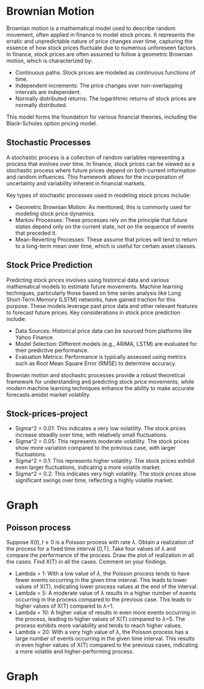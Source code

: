 # Brownian Motion
Brownian motion is a mathematical model used to describe random movement, often applied in finance to model stock prices. 
It represents the erratic and unpredictable nature of price changes over time, capturing the essence of how stock prices fluctuate due to numerous unforeseen factors. 
In finance, stock prices are often assumed to follow a geometric Brownian motion, which is characterized by:
- Continuous paths: Stock prices are modeled as continuous functions of time.
- Independent increments: The price changes over non-overlapping intervals are independent.
- Normally distributed returns: The logarithmic returns of stock prices are normally distributed.

This model forms the foundation for various financial theories, including the Black-Scholes option pricing model.
## Stochastic Processes
A stochastic process is a collection of random variables representing a process that evolves over time. 
In finance, stock prices can be viewed as a stochastic process where future prices depend on both current information and random influences. 
This framework allows for the incorporation of uncertainty and variability inherent in financial markets.

Key types of stochastic processes used in modeling stock prices include:
- Geometric Brownian Motion: As mentioned, this is commonly used for modeling stock price dynamics.
- Markov Processes: These processes rely on the principle that future states depend only on the current state, not on the sequence of events that preceded it.
- Mean-Reverting Processes: These assume that prices will tend to return to a long-term mean over time, which is useful for certain asset classes.
## Stock Price Prediction
Predicting stock prices involves using historical data and various mathematical models to estimate future movements. 
Machine learning techniques, particularly those based on time series analysis like Long Short-Term Memory (LSTM) networks, have gained traction for this purpose. 
These models leverage past price data and other relevant features to forecast future prices.
Key considerations in stock price prediction include:
- Data Sources: Historical price data can be sourced from platforms like Yahoo Finance.
- Model Selection: Different models (e.g., ARIMA, LSTM) are evaluated for their predictive performance.
- Evaluation Metrics: Performance is typically assessed using metrics such as Root Mean Square Error (RMSE) to determine accuracy.

Brownian motion and stochastic processes provide a robust theoretical framework for understanding and predicting stock price movements, while modern machine learning techniques enhance the ability to make accurate forecasts amidst market volatility.

## Stock-prices-project
- Sigma^2 = 0.01: This indicates a very low volatility. 
The stock prices increase steadily over time, with relatively small fluctuations.
- Sigma^2 = 0.05: This represents moderate volatility. 
The stock prices show more variation compared to the previous case, with larger fluctuations.
- Sigma^2 = 0.1: This represents higher volatility. 
The stock prices exhibit even larger fluctuations, indicating a more volatile market.
- Sigma^2 = 0.2: This indicates very high volatility. 
The stock prices show significant swings over time, reflecting a highly volatile market.
# Graph

## Poisson process
Suppose ${X(t),t ≥ 0}$ is a Poisson process with rate $\lambda$. Obtain a realization of the process for a fixed time interval [0,T]. 
Take four values of $\lambda$ and compare the performance of the process. Draw the plot of realization in all the cases. 
Find X(T) in all the cases. Comment on your findings.
- Lambda = 1: With a low value of $\lambda$, the Poisson process tends to have fewer events occurring in the given time interval.
This leads to lower values of X(T), indicating lower process values at the end of the interval.
- Lambda = 5: A moderate value of $\lambda$ results in a higher number of events occurring in the process compared to the previous case.
This leads to higher values of X(T) compared to $\lambda$=1.
- Lambda = 10: A higher value of  results in even more events occurring in the process, leading to higher values of X(T) compared to $\lambda$=5.
The process exhibits more variability and tends to reach higher values.
- Lambda = 20: With a very high value of $\lambda$, the Poisson process has a large number of events occurring in the given time interval.
This results in even higher values of X(T) compared to the previous cases, indicating a more volatile and higher-performing process.
# Graph
